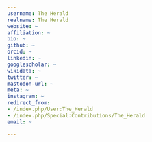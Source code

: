 ```yaml
---
username: The Herald
realname: The Herald
website: ~
affiliation: ~
bio: ~
github: ~
orcid: ~
linkedin: ~
googlescholar: ~
wikidata: ~
twitter: ~
mastodon-url: ~
meta: ~
instagram: ~
redirect_from:
- /index.php/User:The_Herald
- /index.php/Special:Contributions/The_Herald
email: ~

---
```


